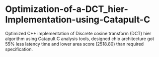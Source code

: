 # Optimization-of-a-DCT_hier-Implementation-using-Catapult-C
Optimized C++ implementation of Discrete cosine transform (DCT) hier algorithm using Catapult C analysis tools, designed chip architecture got 55% less latency time and lower area score (2518.80) than required specification.                                               
